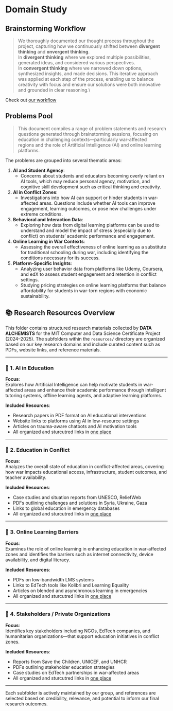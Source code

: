 # Domain Study

## Brainstorming Workflow

> We thoroughly documented our thought process throughout the project, capturing how we continuously shifted between **divergent thinking** and **onvergent thinking**.\
In **divergent thinking** where we explored multiple possibilities, generated ideas, and considered various perspectives.\
In **convergent thinking** where we narrowed down options, synthesized insights, and made decisions. This iterative approach was applied at each step of the process, enabling us to balance creativity with focus
and ensure our solutions were both innovative and grounded in clear reasoning.\

Check out  [our workflow](/0_domain_study/process/workflow.md)

## Problems Pool

>This document compiles a range of problem statements and research questions generated through brainstorming sessions, focusing on education in challenging contexts—particularly war-affected\
regions and the role of Artificial Intelligence (AI) and online learning platforms.

The problems are grouped into several thematic areas:

1. **AI and Student Agency**:
   * Concerns about students and educators becoming overly reliant on AI tools, which may reduce personal agency, motivation, and cognitive skill development such as critical thinking and creativity.
2. **AI in Conflict Zones**:
   * Investigations into how AI can support or hinder students in war-affected areas. Questions include whether AI tools can improve engagement, learning outcomes, or pose new challenges under extreme conditions.
3. **Behavioral and Interaction Data**:
   * Exploring how data from digital learning platforms can be used to understand and model the impact of stress (especially due to conflict) on students’ academic performance and engagement.
4. **Online Learning in War Contexts**:
   * Assessing the overall effectiveness of online learning as a substitute for traditional schooling during war, including identifying the conditions necessary for its success.
5. **Platform-Specific Insights**:
   * Analyzing user behavior data from platforms like Udemy, Coursera, and edX to assess student engagement and retention in conflict settings.
   * Studying pricing strategies on online learning platforms that balance affordability for students in war-torn regions with economic sustainability.

##

## 📚 Research Resources Overview

This folder contains structured research materials collected by **DATA ALCHEMISTS** for the MIT Computer and Data Science Certificate Project (2024–2025). The subfolders within the `resources/` directory are organized based on our key
 research domains and include curated content such as PDFs, website links, and reference materials.

---

### 📂 1. AI in Education

**Focus**:  
Explores how Artificial Intelligence can help motivate students in war-affected areas and enhance their academic performance through intelligent tutoring systems, offline learning agents, and adaptive learning platforms.

**Included Resources**:

* Research papers in PDF format on AI educational interventions
* Website links to platforms using AI in low-resource settings
* Articles on trauma-aware chatbots and AI motivation tools
* All organized and sturcutred links in [one place](/0_domain_study/resources/AI%20in%20Education/links.md)

---

### 📂 2. Education in Conflict

**Focus**:  
Analyzes the overall state of education in conflict-affected areas, covering how war
 impacts educational access, infrastructure, student outcomes, and teacher availability.

**Included Resources**:

* Case studies and situation reports from UNESCO, ReliefWeb
* PDFs outlining challenges and solutions in Syria, Ukraine, Gaza
* Links to global education in emergency databases
* All organized and sturcutred links in [one place](/0_domain_study/resources/Education%20in%20Conflict/links.md)

---

### 📂 3. Online Learning Barriers

**Focus**:  
Examines the role of online learning in enhancing education in war-affected zones and
 identifies the barriers such as internet connectivity, device availability, and digital literacy.

**Included Resources**:

* PDFs on low-bandwidth LMS systems
* Links to EdTech tools like Kolibri and Learning Equality
* Articles on blended and asynchronous learning in emergencies
* All organized and sturcutred links in [one place](/0_domain_study/resources/Online%20Learning%20Barriers/links.md)

---

### 📂 4. Stakeholders / Private Organizations

**Focus**:  
Identifies key stakeholders including NGOs, EdTech companies, and humanitarian
 organizations—that support education initiatives in conflict zones.

**Included Resources**:

* Reports from Save the Children, UNICEF, and UNHCR
* PDFs outlining stakeholder education strategies
* Case studies on EdTech partnerships in war-affected areas
* All organized and sturcutred links in [one place](/0_domain_study/resources/Stakeholders%20or%20private%20organizations/links.md)

---

Each subfolder is actively maintained by our group, and references are selected
 based on credibility, relevance, and potential to inform our final research outcomes.
